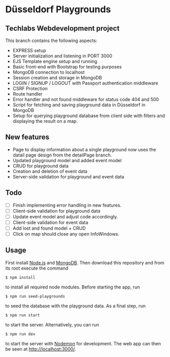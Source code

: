 # Düsseldorf Playgrounds

## Techlabs Webdevelopment project

This branch contains the following aspects:

- EXPRESS setup
- Server initialization and listening in PORT 3000
- EJS Template engine setup and running
- Basic front-end with Bootstrap for testing purposes
- MongoDB connection to localhost
- Session creation and storage in MongoDB
- LOGIN / SIGNUP / LOGOUT with Passport authentication middleware
- CSRF Protection
- Route handler
- Error handler and not found middleware for status code 404 and 500
- Script for fetching and saving playground data in Düsseldorf in MongoDB
- Setup for querying playground database from client side with filters and displaying the result on a map.

## New features
- Page to display information about a single playground now uses the datail page design from the detailPage branch.
- Updated playground model and added event model
- CRUD for playground data
- Creation and deletion of event data
- Server-side validation for playground and event data

 ## Todo
 - [ ] Finish implementing error handling in new features.
 - [ ] Client-side validation for playground data
 - [ ] Update event model and adjust code accordingly.
 - [ ] Client-side validation for event data
 - [ ] Add lost and found model + CRUD
 - [ ] Click on map should close any open InfoWindows.

## Usage
First install [Node.js](http://nodejs.org/) and [MongoDB](https://docs.mongodb.com/manual/installation/). Then download this repository and from its root execute the command

    $ npm install

to install all required node modules. Before starting the app, run

    $ npm run seed-playgrounds

to seed the database with the playground data. As a final step, run 

    $ npm run start

to start the server. Alternatively, you can run

    $ npm run dev

 to start the server with [Nodemon](https://www.npmjs.com/package/nodemon) for development. The web app can then be seen at [http://localhost:3000/](http://localhost:3000/).